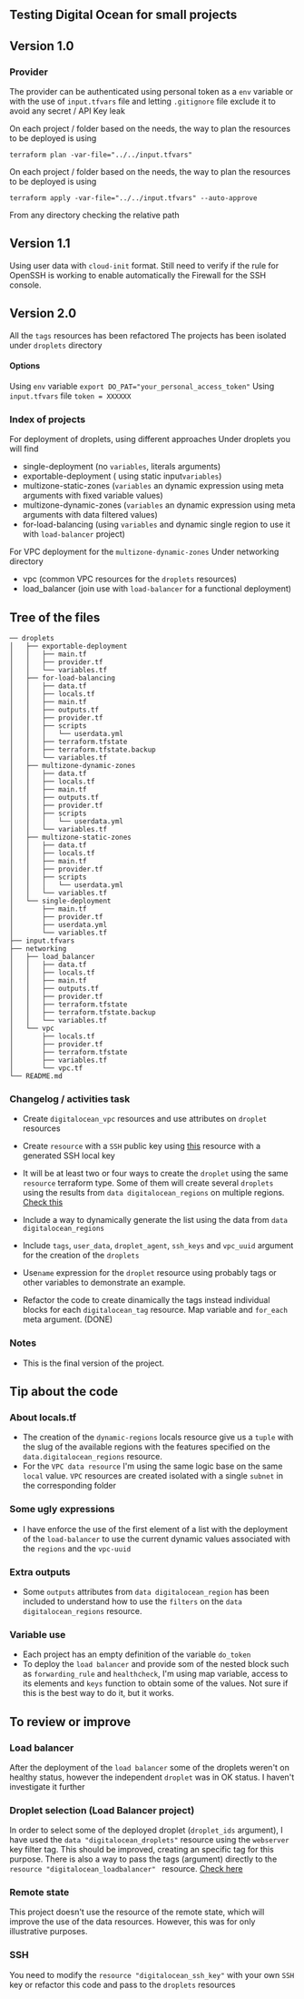 ## Testing Digital Ocean for small projects
## Version 1.0
### Provider
The provider can be authenticated using personal token as a `env` variable or with the use of `input.tfvars` file and letting `.gitignore` file exclude it to avoid any secret / API Key leak

On each project / folder based on the needs, the way to plan the resources to be deployed is using
```
terraform plan -var-file="../../input.tfvars"
```
On each project / folder based on the needs, the way to plan the resources to be deployed is using
```
terraform apply -var-file="../../input.tfvars" --auto-approve
```
From any directory checking the relative path

## Version 1.1 
Using user data with `cloud-init` format. 
Still need to verify if the rule for OpenSSH is working to enable automatically the Firewall for the SSH console. 

## Version 2.0 
All the `tags` resources has been refactored
The projects has been isolated under `droplets` directory

#### Options
Using `env` variable
`export DO_PAT="your_personal_access_token"`
Using `input.tfvars` file
`token = XXXXXX`

### Index of projects
For deployment of droplets, using different approaches
Under droplets you will find
- single-deployment (no `variables`, literals arguments)
- exportable-deployment ( using static input`variables`)
- multizone-static-zones (`variables` an dynamic expression using meta arguments with fixed variable values)
- multizone-dynamic-zones (`variables` an dynamic expression using meta arguments with data filtered values)
- for-load-balancing (using `variables` and dynamic single region to use it with `load-balancer` project)

For VPC deployment for the `multizone-dynamic-zones`
Under networking directory
- vpc (common VPC resources for the `droplets` resources)
- load_balancer (join use with `load-balancer` for a functional deployment)

## Tree of the files
```
── droplets
│   ├── exportable-deployment
│   │   ├── main.tf
│   │   ├── provider.tf
│   │   └── variables.tf
│   ├── for-load-balancing
│   │   ├── data.tf
│   │   ├── locals.tf
│   │   ├── main.tf
│   │   ├── outputs.tf
│   │   ├── provider.tf
│   │   ├── scripts
│   │   │   └── userdata.yml
│   │   ├── terraform.tfstate
│   │   ├── terraform.tfstate.backup
│   │   └── variables.tf
│   ├── multizone-dynamic-zones
│   │   ├── data.tf
│   │   ├── locals.tf
│   │   ├── main.tf
│   │   ├── outputs.tf
│   │   ├── provider.tf
│   │   ├── scripts
│   │   │   └── userdata.yml
│   │   └── variables.tf
│   ├── multizone-static-zones
│   │   ├── data.tf
│   │   ├── locals.tf
│   │   ├── main.tf
│   │   ├── provider.tf
│   │   ├── scripts
│   │   │   └── userdata.yml
│   │   └── variables.tf
│   └── single-deployment
│       ├── main.tf
│       ├── provider.tf
│       ├── userdata.yml
│       └── variables.tf
├── input.tfvars
├── networking
│   ├── load_balancer
│   │   ├── data.tf
│   │   ├── locals.tf
│   │   ├── main.tf
│   │   ├── outputs.tf
│   │   ├── provider.tf
│   │   ├── terraform.tfstate
│   │   ├── terraform.tfstate.backup
│   │   └── variables.tf
│   └── vpc
│       ├── locals.tf
│       ├── provider.tf
│       ├── terraform.tfstate
│       ├── variables.tf
│       └── vpc.tf
└── README.md

```

### Changelog / activities task
- Create `digitalocean_vpc` resources and use attributes on `droplet` resources
- Create `resource`  with a `SSH` public key using [this](https://registry.terraform.io/providers/digitalocean/digitalocean/latest/docs/resources/ssh_key) resource with a generated SSH local key
- It will be at least two or four ways to create the `droplet` using the same `resource` terraform type. Some of them will create several `droplets` using the results from `data digitalocean_regions` on multiple regions. [Check this](https://registry.terraform.io/providers/digitalocean/digitalocean/latest/docs/data-sources/regions)
- Include a way to dynamically generate the list using the data from `data digitalocean_regions`
- Include `tags`, `user_data`, `droplet_agent`, `ssh_keys` and `vpc_uuid` argument for the creation of the `droplets`

- Use`name` expression for the `droplet` resource using probably tags or other variables to demonstrate an example.
- Refactor the code to create dinamically the tags instead individual blocks for each  `digitalocean_tag` resource. Map variable and `for_each` meta argument. (DONE)

### Notes
- This is the final version of the project.  

## Tip about the code 
### About locals.tf
- The creation of the `dynamic-regions` locals resource give us a `tuple` with the slug of the available regions with the features specified on the `data.digitalocean_regions` resource. 
- For the `VPC data resource` I'm using the same logic base on the same `local` value. 
`VPC` resources are created isolated with a single `subnet` in the corresponding folder
### Some ugly expressions
- I have enforce the use of the first element of a list with the deployment of the `load-balancer` to use the current dynamic values associated with the `regions` and the `vpc-uuid`

### Extra outputs

- Some `outputs` attributes from `data digitalocean_region` has been included to understand how to use the `filters` on the `data digitalocean_regions` resource.

### Variable use
- Each project has an empty definition of the variable `do_token`
- To deploy the `load balancer` and provide som of the nested block such as `forwarding_rule` and `healthcheck`, I'm using map variable, access to its elements and `keys` function to obtain some of the values. Not sure if this is the best way to do it, but it works.  
## To review or improve
### Load balancer
After the deployment of the `load balancer` some of the droplets weren't on healthy status, however the independent `droplet` was in OK status. I haven't investigate it further
### Droplet selection (Load Balancer project)
In order to select some of the deployed droplet (`droplet_ids` argument), I have used the `data "digitalocean_droplets"` resource using the `webserver` key filter tag. This should be improved, creating an specific tag for this purpose. There is also a way to pass the tags (argument) directly to the `resource "digitalocean_loadbalancer" ` resource. [Check here](https://registry.terraform.io/providers/digitalocean/digitalocean/latest/docs/resources/loadbalancer)

### Remote state
This project doesn't use the resource of the remote state, which will improve the use of the data resources. However, this was for only illustrative purposes. 
### SSH
You need to modify the `resource "digitalocean_ssh_key"` with your own `SSH` key or refactor this code and pass to the `droplets` resources  